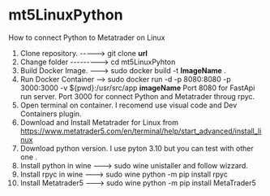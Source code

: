 # mt5LinuxPython
How to connect Python to Metatrader on Linux

1) Clone repository. -----> git clone <b> url </b>
2) Change folder ---------> cd mt5LinuxPyhton
3) Build Docker Image. ---> sudo docker build -t <b>ImageName</b> .
4) Run Docker Container --> sudo docker run -d -p 8080:8080 -p 3000:3000 -v ${pwd}:/usr/src/app <b>imageName</b>
   Port 8080 for FastApi run server.
   Port 3000 for connect Python and Metatrader throug rpyc. 
5) Open terminal on container. I recomend use visual code and Dev Containers plugin.
6) Download and Install Metatrader for Linux from https://www.metatrader5.com/en/terminal/help/start_advanced/install_linux
7) Download python version. I use pyton 3.10 but you can test with other one .
8) Install python in wine ---> sudo wine unistaller  and follow wizzard.
9) Install rpyc in wine ---> sudo wine python -m pip install rpyc
10) Install Metatrader5 ---> sudo wine python -m pip install MetaTrader5
